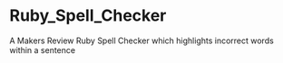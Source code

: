 # Ruby_Spell_Checker
A Makers Review Ruby Spell Checker which highlights incorrect words within a sentence
